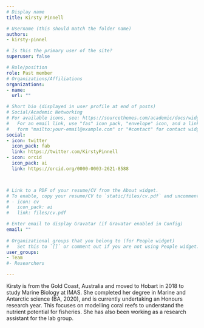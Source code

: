 ```yaml
---
# Display name
title: Kirsty Pinnell

# Username (this should match the folder name)
authors:
- kirsty-pinnel

# Is this the primary user of the site?
superuser: false

# Role/position
role: Past member
# Organizations/Affiliations
organizations:
- name: 
  url: ""

# Short bio (displayed in user profile at end of posts)
# Social/Academic Networking
# For available icons, see: https://sourcethemes.com/academic/docs/widgets/#icons
#   For an email link, use "fas" icon pack, "envelope" icon, and a link in the
#   form "mailto:your-email@example.com" or "#contact" for contact widget.
social:
- icon: twitter
  icon_pack: fab
  link: https://twitter.com/KirstyPinnell
- icon: orcid
  icon_pack: ai
  link: https://orcid.org/0000-0003-2621-8588



# Link to a PDF of your resume/CV from the About widget.
# To enable, copy your resume/CV to `static/files/cv.pdf` and uncomment the lines below.  
# - icon: cv
#   icon_pack: ai
#   link: files/cv.pdf

# Enter email to display Gravatar (if Gravatar enabled in Config)
email: ""
  
# Organizational groups that you belong to (for People widget)
#   Set this to `[]` or comment out if you are not using People widget.  
user_groups:
- Team
#- Researchers

---
```


Kirsty is from the Gold Coast, Australia and moved to Hobart in 2018 to study Marine Biology at IMAS. She completed her degree in Marine and Antarctic science (BA, 2020), and is currently undertaking an Honours research year. This focuses on modelling coral reefs to understand the nutrient potential for fisheries. She has also been working as a research assistant for the lab group.  
